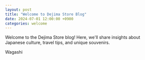 ```yaml
---
layout: post
title: "Welcome to Dejima Store Blog"
date: 2024-07-01 12:00:00 +0900
categories: welcome
---
```


Welcome to the Dejima Store blog! Here, we'll share insights about Japanese culture, travel tips, and unique souvenirs.

Wagashi
